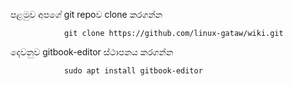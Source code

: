 පළමුව අපගේ git repoව clone කරගන්න 

                git clone https://github.com/linux-gataw/wiki.git
                
දෙවනුව gitbook-editor ස්ථාපනය කරගන්න                

                sudo apt install gitbook-editor